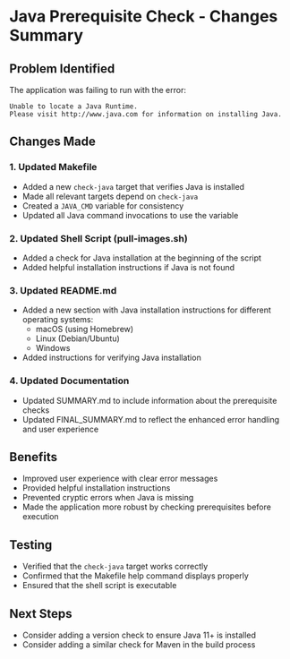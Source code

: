 # Java Prerequisite Check - Changes Summary

## Problem Identified
The application was failing to run with the error:
```
Unable to locate a Java Runtime.
Please visit http://www.java.com for information on installing Java.
```

## Changes Made

### 1. Updated Makefile
- Added a new `check-java` target that verifies Java is installed
- Made all relevant targets depend on `check-java`
- Created a `JAVA_CMD` variable for consistency
- Updated all Java command invocations to use the variable

### 2. Updated Shell Script (pull-images.sh)
- Added a check for Java installation at the beginning of the script
- Added helpful installation instructions if Java is not found

### 3. Updated README.md
- Added a new section with Java installation instructions for different operating systems:
  - macOS (using Homebrew)
  - Linux (Debian/Ubuntu)
  - Windows
- Added instructions for verifying Java installation

### 4. Updated Documentation
- Updated SUMMARY.md to include information about the prerequisite checks
- Updated FINAL_SUMMARY.md to reflect the enhanced error handling and user experience

## Benefits
- Improved user experience with clear error messages
- Provided helpful installation instructions
- Prevented cryptic errors when Java is missing
- Made the application more robust by checking prerequisites before execution

## Testing
- Verified that the `check-java` target works correctly
- Confirmed that the Makefile help command displays properly
- Ensured that the shell script is executable

## Next Steps
- Consider adding a version check to ensure Java 11+ is installed
- Consider adding a similar check for Maven in the build process 